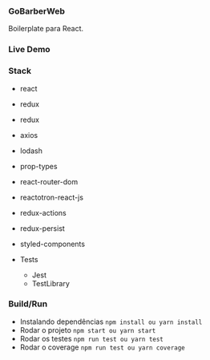 ### GoBarberWeb

Boilerplate para React.

### Live Demo

### Stack

- react
- redux
- redux
- axios
- lodash
- prop-types
- react-router-dom
- reactotron-react-js
- redux-actions
- redux-persist
- styled-components

- Tests
  - Jest
  - TestLibrary

### Build/Run

- Instalando dependências
  `npm install ou yarn install`
- Rodar o projeto
  `npm start ou yarn start`
- Rodar os testes
  `npm run test ou yarn test`
- Rodar o coverage
  `npm run test ou yarn coverage`
